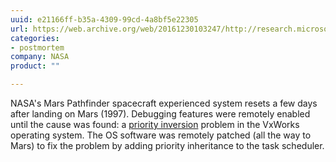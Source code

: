 ```yaml
---
uuid: e21166ff-b35a-4309-99cd-4a8bf5e22305
url: https://web.archive.org/web/20161230103247/http://research.microsoft.com/en-us/um/people/mbj/Mars_Pathfinder/Authoritative_Account.html
categories:
- postmortem
company: NASA
product: ""

---
```


NASA's Mars Pathfinder spacecraft experienced system resets a few days after landing on Mars (1997).  Debugging features were remotely enabled until the cause was found: a [priority inversion](https://en.wikipedia.org/wiki/Priority_inversion) problem in the VxWorks operating system.  The OS software was remotely patched (all the way to Mars) to fix the problem by adding priority inheritance to the task scheduler.
